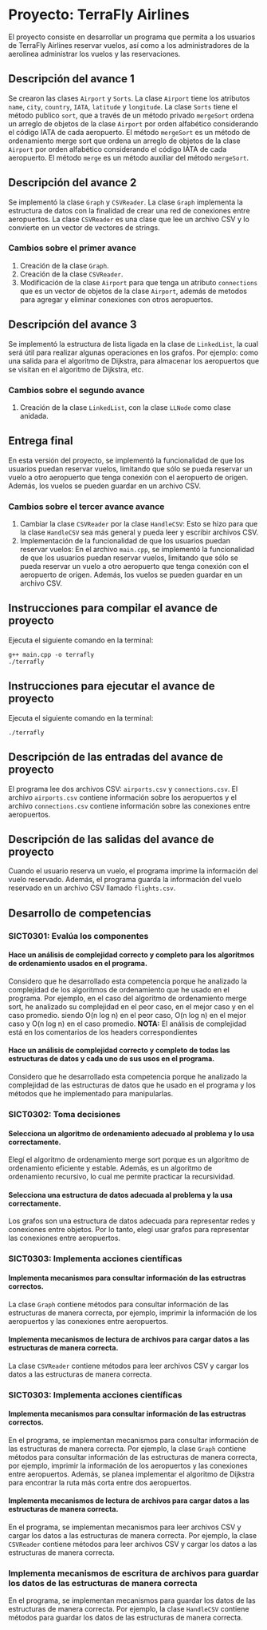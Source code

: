 # Proyecto: TerraFly Airlines
El proyecto consiste en desarrollar un programa que permita a los usuarios de TerraFly Airlines reservar vuelos, así como a los administradores de la aerolínea administrar los vuelos y las reservaciones.

## Descripción del avance 1
Se crearon las clases `Airport` y `Sorts`. La clase `Airport` tiene los atributos `name`, `city`, `country`, `IATA`, `latitude` y `longitude`. La clase `Sorts` tiene el método publico `sort`, que a través de un método privado `mergeSort` ordena un arreglo de objetos de la clase `Airport` por orden alfabético considerando el código IATA de cada aeropuerto. El método `mergeSort` es un método de ordenamiento merge sort que ordena un arreglo de objetos de la clase `Airport` por orden alfabético considerando el código IATA de cada aeropuerto. El método `merge` es un método auxiliar del método `mergeSort`.

## Descripción del avance 2
Se implementó la clase `Graph` y `CSVReader`. La clase `Graph` implementa la estructura de datos con la finalidad de crear una red de conexiones entre aeropuertos. La clase `CSVReader` es una clase que lee un archivo CSV y lo convierte en un vector de vectores de strings.

### Cambios sobre el primer avance
1. Creación de la clase `Graph`.
2. Creación de la clase `CSVReader`.
3. Modificación de la clase `Airport` para que tenga un atributo `connections` que es un vector de objetos de la clase `Airport`, además de metodos para agregar y eliminar conexiones con otros aeropuertos.

## Descripción del avance 3
Se implementó la estructura de lista ligada en la clase de `LinkedList`, la cual será útil para realizar algunas operaciones en los grafos. Por ejemplo: como una salida para el algoritmo de Dijkstra, para almacenar los aeropuertos que se visitan en el algoritmo de Dijkstra, etc.

### Cambios sobre el segundo avance
1. Creación de la clase `LinkedList`, con la clase `LLNode` como clase anidada.

## Entrega final
En esta versión del proyecto, se implementó la funcionalidad de que los usuarios puedan reservar vuelos, limitando que sólo se pueda reservar un vuelo a otro aeropuerto que tenga conexión con el aeropuerto de origen. Además, los vuelos se pueden guardar en un archivo CSV.

### Cambios sobre el tercer avance avance
1. Cambiar la clase `CSVReader` por la clase `HandleCSV`: Esto se hizo para que la clase `HandleCSV` sea más general y pueda leer y escribir archivos CSV.
2. Implementación de la funcionalidad de que los usuarios puedan reservar vuelos: En el archivo `main.cpp`, se implementó la funcionalidad de que los usuarios puedan reservar vuelos, limitando que sólo se pueda reservar un vuelo a otro aeropuerto que tenga conexión con el aeropuerto de origen. Además, los vuelos se pueden guardar en un archivo CSV.

## Instrucciones para compilar el avance de proyecto
Ejecuta el siguiente comando en la terminal:

```{bash}
g++ main.cpp -o terrafly
./terrafly
```

## Instrucciones para ejecutar el avance de proyecto
Ejecuta el siguiente comando en la terminal:

`./terrafly` 

## Descripción de las entradas del avance de proyecto
El programa lee dos archivos CSV: `airports.csv` y `connections.csv`. El archivo `airports.csv` contiene información sobre los aeropuertos y el archivo `connections.csv` contiene información sobre las conexiones entre aeropuertos.

## Descripción de las salidas del avance de proyecto
Cuando el usuario reserva un vuelo, el programa imprime la información del vuelo reservado. Además, el programa guarda la información del vuelo reservado en un archivo CSV llamado `flights.csv`.

## Desarrollo de competencias

### SICT0301: Evalúa los componentes
#### Hace un análisis de complejidad correcto y completo para los algoritmos de ordenamiento usados en el programa.
Considero que he desarrollado esta competencia porque he analizado la complejidad de los algoritmos de ordenamiento que he usado en el programa. Por ejemplo, en el caso del algoritmo de ordenamiento merge sort, he analizado su complejidad en el peor caso, en el mejor caso y en el caso promedio. siendo O(n log n) en el peor caso, O(n log n) en el mejor caso y O(n log n) en el caso promedio.
**NOTA:** El análisis de complejidad está en los comentarios de los headers correspondientes

#### Hace un análisis de complejidad correcto y completo de todas las estructuras de datos y cada uno de sus usos en el programa.
Considero que he desarrollado esta competencia porque he analizado la complejidad de las estructuras de datos que he usado en el programa y los métodos que he implementado para manipularlas.

### SICT0302: Toma decisiones
#### Selecciona un algoritmo de ordenamiento adecuado al problema y lo usa correctamente.
Elegí el algoritmo de ordenamiento merge sort porque es un algoritmo de ordenamiento eficiente y estable. Además, es un algoritmo de ordenamiento recursivo, lo cual me permite practicar la recursividad.

#### Selecciona una estructura de datos adecuada al problema y la usa correctamente.
Los grafos son una estructura de datos adecuada para representar redes y conexiones entre objetos. Por lo tanto, elegí usar grafos para representar las conexiones entre aeropuertos.

### SICT0303: Implementa acciones científicas
#### Implementa mecanismos para consultar información de las estructras correctos.
La clase `Graph` contiene métodos para consultar información de las estructuras de manera correcta, por ejemplo, imprimir la información de los aeropuertos y las conexiones entre aeropuertos.

#### Implementa mecanismos de lectura de archivos para cargar datos a las estructuras de manera correcta.
La clase `CSVReader` contiene métodos para leer archivos CSV y cargar los datos a las estructuras de manera correcta.

### SICT0303: Implementa acciones científicas
#### Implementa mecanismos para consultar información de las estructras correctos.
En el programa, se implementan mecanismos para consultar información de las estructuras de manera correcta. Por ejemplo, la clase `Graph` contiene métodos para consultar información de las estructuras de manera correcta, por ejemplo, imprimir la información de los aeropuertos y las conexiones entre aeropuertos. Además, se planea implementar el algoritmo de Dijkstra para encontrar la ruta más corta entre dos aeropuertos.

#### Implementa mecanismos de lectura de archivos para cargar datos a las estructuras de manera correcta.
En el programa, se implementan mecanismos para leer archivos CSV y cargar los datos a las estructuras de manera correcta. Por ejemplo, la clase `CSVReader` contiene métodos para leer archivos CSV y cargar los datos a las estructuras de manera correcta.

### Implementa mecanismos de escritura de archivos para guardar los datos  de las estructuras de manera correcta
En el programa, se implementan mecanismos para guardar los datos de las estructuras de manera correcta. Por ejemplo, la clase `HandleCSV` contiene métodos para guardar los datos de las estructuras de manera correcta.